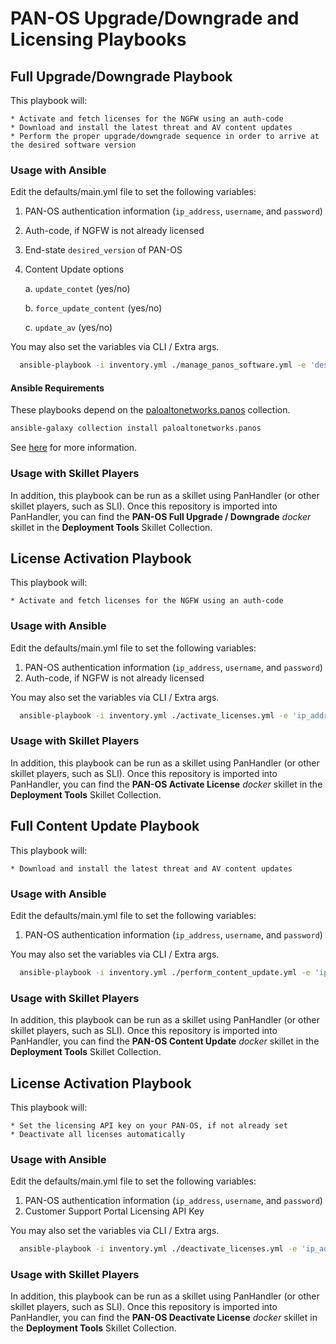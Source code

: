 # PAN-OS Upgrade/Downgrade and Licensing Playbooks

## Full Upgrade/Downgrade Playbook

This playbook will:

    * Activate and fetch licenses for the NGFW using an auth-code
    * Download and install the latest threat and AV content updates
    * Perform the proper upgrade/downgrade sequence in order to arrive at the desired software version

### Usage with Ansible

Edit the defaults/main.yml file to set the following variables: 

1. PAN-OS authentication information (`ip_address`, `username`, and `password`)
2. Auth-code, if NGFW is not already licensed
3. End-state `desired_version` of PAN-OS
4. Content Update options
   
    a. `update_contet` (yes/no)
   
    b. `force_update_content` (yes/no)
   
    c. `update_av` (yes/no)

You may also set the variables via CLI / Extra args. 

```bash
  ansible-playbook -i inventory.yml ./manage_panos_software.yml -e 'desired_version=9.0.11' -e 'ip_address=10.10.10.131' -e 'username=admin' -e 'password=HI THERE!'
```

#### Ansible Requirements

These playbooks depend on the [paloaltonetworks.panos](https://galaxy.ansible.com/paloaltonetworks/panos)
collection.

```bash
ansible-galaxy collection install paloaltonetworks.panos
```

See [here](https://docs.ansible.com/ansible/latest/user_guide/collections_using.html#installing-collections-with-ansible-galaxy)
for more information.

### Usage with Skillet Players

In addition, this playbook can be run as a skillet using PanHandler (or other skillet players, such as SLI). Once this repository
is imported into PanHandler, you can find the **PAN-OS Full Upgrade / Downgrade** *docker* skillet in the **Deployment Tools** Skillet Collection.



## License Activation Playbook

This playbook will:

    * Activate and fetch licenses for the NGFW using an auth-code

### Usage with Ansible

Edit the defaults/main.yml file to set the following variables: 

1. PAN-OS authentication information (`ip_address`, `username`, and `password`)
2. Auth-code, if NGFW is not already licensed

You may also set the variables via CLI / Extra args. 

```bash
  ansible-playbook -i inventory.yml ./activate_licenses.yml -e 'ip_address=10.10.10.131' -e 'username=admin' -e 'password=HI THERE!' -e 'auth_code=SOMECODEHERE'
```

### Usage with Skillet Players

In addition, this playbook can be run as a skillet using PanHandler (or other skillet players, such as SLI). Once this repository
is imported into PanHandler, you can find the **PAN-OS Activate License** *docker* skillet in the **Deployment Tools** Skillet Collection.



## Full Content Update Playbook

This playbook will:

    * Download and install the latest threat and AV content updates

### Usage with Ansible

Edit the defaults/main.yml file to set the following variables: 

1. PAN-OS authentication information (`ip_address`, `username`, and `password`)

You may also set the variables via CLI / Extra args. 

```bash
  ansible-playbook -i inventory.yml ./perform_content_update.yml -e 'ip_address=10.10.10.131' -e 'username=admin' -e 'password=HI THERE!' 
```

### Usage with Skillet Players

In addition, this playbook can be run as a skillet using PanHandler (or other skillet players, such as SLI). Once this repository
is imported into PanHandler, you can find the **PAN-OS Content Update** *docker* skillet in the **Deployment Tools** Skillet Collection.



## License Activation Playbook

This playbook will:

    * Set the licensing API key on your PAN-OS, if not already set
    * Deactivate all licenses automatically 

### Usage with Ansible

Edit the defaults/main.yml file to set the following variables: 

1. PAN-OS authentication information (`ip_address`, `username`, and `password`)
2. Customer Support Portal Licensing API Key

You may also set the variables via CLI / Extra args. 

```bash
  ansible-playbook -i inventory.yml ./deactivate_licenses.yml -e 'ip_address=10.10.10.131' -e 'username=admin' -e 'password=HI THERE!' -e 'api_key=SOMEKEYHERE'
```

### Usage with Skillet Players

In addition, this playbook can be run as a skillet using PanHandler (or other skillet players, such as SLI). Once this repository
is imported into PanHandler, you can find the **PAN-OS Deactivate License** *docker* skillet in the **Deployment Tools** Skillet Collection.


